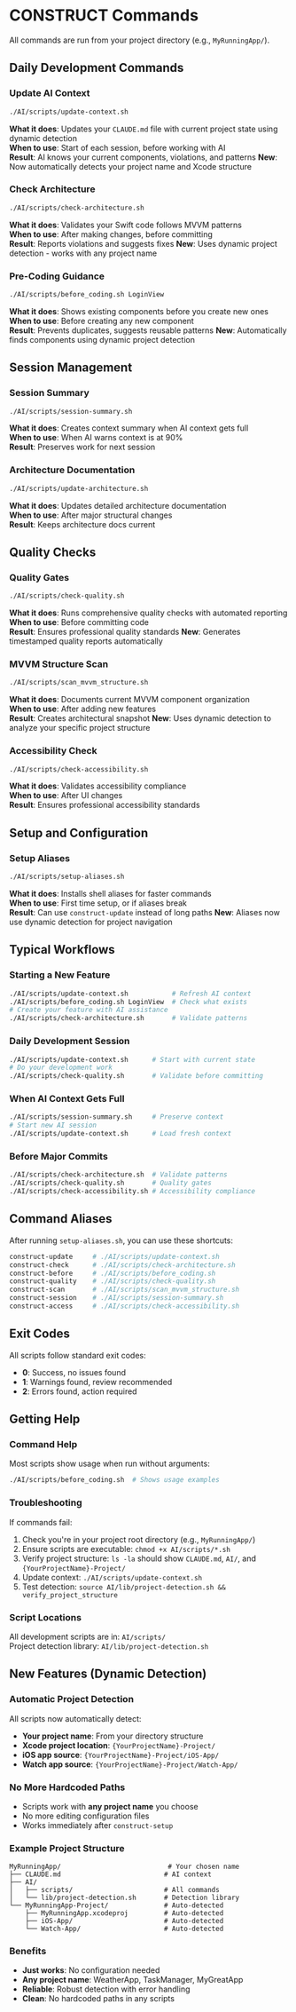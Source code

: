 # CONSTRUCT Commands

All commands are run from your project directory (e.g., `MyRunningApp/`).

## Daily Development Commands

### Update AI Context
```bash
./AI/scripts/update-context.sh
```
**What it does**: Updates your `CLAUDE.md` file with current project state using dynamic detection  
**When to use**: Start of each session, before working with AI  
**Result**: AI knows your current components, violations, and patterns
**New**: Now automatically detects your project name and Xcode structure

### Check Architecture
```bash
./AI/scripts/check-architecture.sh
```
**What it does**: Validates your Swift code follows MVVM patterns  
**When to use**: After making changes, before committing  
**Result**: Reports violations and suggests fixes
**New**: Uses dynamic project detection - works with any project name

### Pre-Coding Guidance
```bash
./AI/scripts/before_coding.sh LoginView
```
**What it does**: Shows existing components before you create new ones  
**When to use**: Before creating any new component  
**Result**: Prevents duplicates, suggests reusable patterns
**New**: Automatically finds components using dynamic project detection

## Session Management

### Session Summary
```bash
./AI/scripts/session-summary.sh
```
**What it does**: Creates context summary when AI context gets full  
**When to use**: When AI warns context is at 90%  
**Result**: Preserves work for next session

### Architecture Documentation
```bash
./AI/scripts/update-architecture.sh
```
**What it does**: Updates detailed architecture documentation  
**When to use**: After major structural changes  
**Result**: Keeps architecture docs current

## Quality Checks

### Quality Gates
```bash
./AI/scripts/check-quality.sh
```
**What it does**: Runs comprehensive quality checks with automated reporting  
**When to use**: Before committing code  
**Result**: Ensures professional quality standards
**New**: Generates timestamped quality reports automatically

### MVVM Structure Scan
```bash
./AI/scripts/scan_mvvm_structure.sh
```
**What it does**: Documents current MVVM component organization  
**When to use**: After adding new features  
**Result**: Creates architectural snapshot
**New**: Uses dynamic detection to analyze your specific project structure

### Accessibility Check
```bash
./AI/scripts/check-accessibility.sh
```
**What it does**: Validates accessibility compliance  
**When to use**: After UI changes  
**Result**: Ensures professional accessibility standards

## Setup and Configuration

### Setup Aliases
```bash
./AI/scripts/setup-aliases.sh
```
**What it does**: Installs shell aliases for faster commands  
**When to use**: First time setup, or if aliases break  
**Result**: Can use `construct-update` instead of long paths
**New**: Aliases now use dynamic detection for project navigation

## Typical Workflows

### Starting a New Feature
```bash
./AI/scripts/update-context.sh           # Refresh AI context
./AI/scripts/before_coding.sh LoginView  # Check what exists
# Create your feature with AI assistance
./AI/scripts/check-architecture.sh       # Validate patterns
```

### Daily Development Session
```bash
./AI/scripts/update-context.sh      # Start with current state
# Do your development work
./AI/scripts/check-quality.sh       # Validate before committing
```

### When AI Context Gets Full
```bash
./AI/scripts/session-summary.sh     # Preserve context
# Start new AI session
./AI/scripts/update-context.sh      # Load fresh context
```

### Before Major Commits
```bash
./AI/scripts/check-architecture.sh  # Validate patterns
./AI/scripts/check-quality.sh       # Quality gates
./AI/scripts/check-accessibility.sh # Accessibility compliance
```

## Command Aliases

After running `setup-aliases.sh`, you can use these shortcuts:

```bash
construct-update     # ./AI/scripts/update-context.sh
construct-check      # ./AI/scripts/check-architecture.sh
construct-before     # ./AI/scripts/before_coding.sh
construct-quality    # ./AI/scripts/check-quality.sh
construct-scan       # ./AI/scripts/scan_mvvm_structure.sh
construct-session    # ./AI/scripts/session-summary.sh
construct-access     # ./AI/scripts/check-accessibility.sh
```

## Exit Codes

All scripts follow standard exit codes:
- **0**: Success, no issues found
- **1**: Warnings found, review recommended  
- **2**: Errors found, action required

## Getting Help

### Command Help
Most scripts show usage when run without arguments:
```bash
./AI/scripts/before_coding.sh  # Shows usage examples
```

### Troubleshooting
If commands fail:
1. Check you're in your project root directory (e.g., `MyRunningApp/`)
2. Ensure scripts are executable: `chmod +x AI/scripts/*.sh`
3. Verify project structure: `ls -la` should show `CLAUDE.md`, `AI/`, and `{YourProjectName}-Project/`
4. Update context: `./AI/scripts/update-context.sh`
5. Test detection: `source AI/lib/project-detection.sh && verify_project_structure`

### Script Locations
All development scripts are in: `AI/scripts/`  
Project detection library: `AI/lib/project-detection.sh`

## New Features (Dynamic Detection)

### Automatic Project Detection
All scripts now automatically detect:
- **Your project name**: From your directory structure
- **Xcode project location**: `{YourProjectName}-Project/`
- **iOS app source**: `{YourProjectName}-Project/iOS-App/`
- **Watch app source**: `{YourProjectName}-Project/Watch-App/`

### No More Hardcoded Paths
- Scripts work with **any project name** you choose
- No more editing configuration files
- Works immediately after `construct-setup`

### Example Project Structure
```
MyRunningApp/                           # Your chosen name
├── CLAUDE.md                          # AI context
├── AI/
│   ├── scripts/                       # All commands
│   └── lib/project-detection.sh       # Detection library
└── MyRunningApp-Project/              # Auto-detected
    ├── MyRunningApp.xcodeproj         # Auto-detected
    ├── iOS-App/                       # Auto-detected
    └── Watch-App/                     # Auto-detected
```

### Benefits
- **Just works**: No configuration needed
- **Any project name**: WeatherApp, TaskManager, MyGreatApp
- **Reliable**: Robust detection with error handling
- **Clean**: No hardcoded paths in any scripts